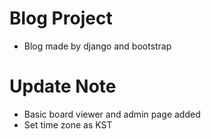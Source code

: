# Blog Project
 - Blog made by django and bootstrap

# Update Note
 - Basic board viewer and admin page added
 - Set time zone as KST